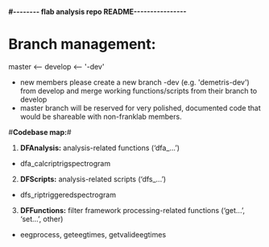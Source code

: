 **#-------- flab analysis repo README----------------**
# **Branch management:** #
master <-- develop <-- '<user>-dev'

* new members please create a new branch <user>-dev (e.g. 'demetris-dev') from develop and merge working functions/scripts from their branch to develop
* master branch will be reserved for very polished, documented code that would be shareable with non-franklab members.

#**Codebase map:**# 

1. **DFAnalysis:** analysis-related functions (‘dfa_...’)
* dfa_calcriptrigspectrogram

2. **DFScripts:** analysis-related scripts (‘dfs_...’)
* dfs_riptriggeredspectrogram

3. **DFFunctions:** filter framework processing-related functions (‘get...’, ‘set…’, other)
* eegprocess, geteegtimes, getvalideegtimes